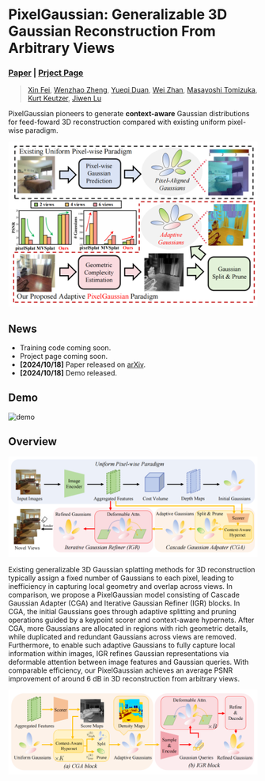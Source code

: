 # PixelGaussian: Generalizable 3D Gaussian Reconstruction From Arbitrary Views

<!--paper link and url-->
### [Paper]() | [Prject Page]()

> [Xin Fei](https://scholar.google.com/citations?hl=zh-CN&user=r9rsD_0AAAAJ), [Wenzhao Zheng](https://wzzheng.net/), [Yueqi Duan](https://duanyueqi.github.io/), [Wei Zhan](https://zhanwei.site/), [Masayoshi Tomizuka](https://me.berkeley.edu/people/masayoshi-tomizuka/), [Kurt Keutzer](https://people.eecs.berkeley.edu/~keutzer/), [Jiwen Lu](http://ivg.au.tsinghua.edu.cn/Jiwen_Lu/)

PixelGaussian pioneers to generate **context-aware** Gaussian distributions for feed-foward 3D reconstruction compared with existing uniform pixel-wise paradigm.

![teaser](./assets/teaser.png)

## News
- Training code coming soon.
- Project page coming soon.
- **[2024/10/18]** Paper released on [arXiv]().
- **[2024/10/18]** Demo released.

## Demo
![demo](./assets/demo.gif)

## Overview

![pipeline](./assets/pipeline.png)

Existing generalizable 3D Gaussian splatting methods for 3D reconstruction typically assign a fixed number of Gaussians to each pixel, leading to inefficiency in capturing local geometry and overlap across views. In comparison, we propose a PixelGaussian model consisting of Cascade Gaussian Adapter (CGA) and Iterative Gaussian Refiner (IGR) blocks. In CGA, the initial Gaussians goes through adaptive splitting and pruning operations guided by a keypoint scorer and context-aware hypernets. After CGA, more Gaussians are allocated in regions with rich geometric details, while duplicated and redundant Gaussians across views are removed. Furthermore, to enable such adaptive Gaussians to fully capture local information within images, IGR refines Gaussian representations via deformable attention between image features and
Gaussian queries. With comparable efficiency, our PixelGaussian achieves an average PSNR improvement of around 6 dB in 3D reconstruction from arbitrary views.

![block illustration](./assets/block_illustration.png)
